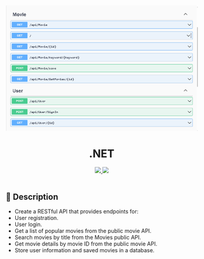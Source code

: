 <p align="center">
  <img src="./assets/Captura2.PNG " width="600" />
</p>
<h1 align="center"> .NET</h1>

<p align="center">
  <a title="Twitter: Jose_leonardo" href="https://www.linkedin.com/in/jose-leonardo-poveda/">
    <img src="https://img.shields.io/badge/LinkedIn-0077B5?style=for-the-badge&logo=linkedin&logoColor=white">
  </a>  
  <a title="Github: Sponsors" href="https://github.com/shiwirockztar">
    <img src="https://img.shields.io/twitter/url?color=032f62&label=Github%20%40Shiwirockztar&logo=github&logoColor=FFFFFF&style=flat-square&url=https%3A%2F%2Fgithub.com%2Fsponsors%2FShiwirockztar">
  </a>
  <br />
  <br />
</p>

## 🔖 Description

- Create a RESTful API that provides endpoints for:
- User registration.
- User login.
- Get a list of popular movies from the public movie API.
- Search movies by title from the Movies public API.
- Get movie details by movie ID from the public movie API.
- Store user information and saved movies in a database.
